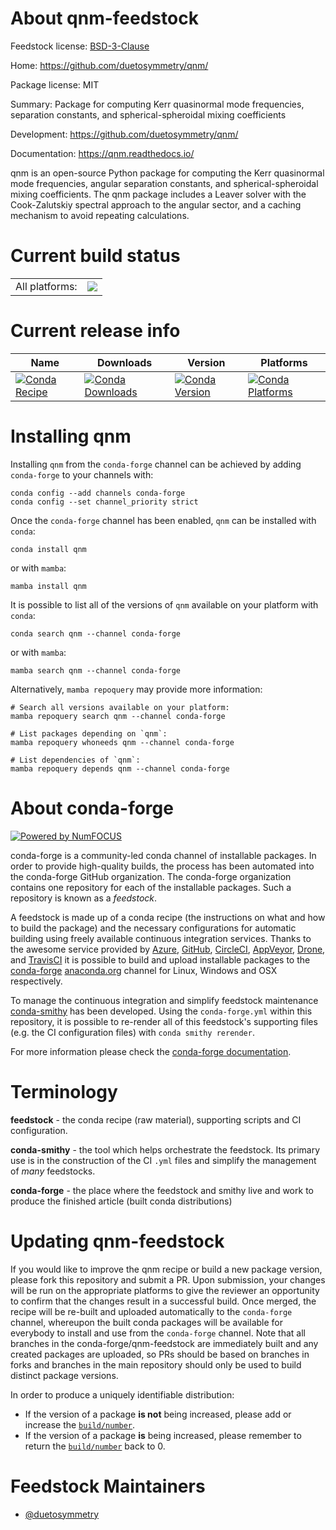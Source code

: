 About qnm-feedstock
===================

Feedstock license: [BSD-3-Clause](https://github.com/conda-forge/qnm-feedstock/blob/main/LICENSE.txt)

Home: https://github.com/duetosymmetry/qnm/

Package license: MIT

Summary: Package for computing Kerr quasinormal mode frequencies, separation constants, and spherical-spheroidal mixing coefficients

Development: https://github.com/duetosymmetry/qnm/

Documentation: https://qnm.readthedocs.io/

qnm is an open-source Python package for computing the Kerr
quasinormal mode frequencies, angular separation constants,
and spherical-spheroidal mixing coefficients. The qnm package
includes a Leaver solver with the Cook-Zalutskiy spectral approach
to the angular sector, and a caching mechanism to avoid repeating
calculations.


Current build status
====================


<table><tr><td>All platforms:</td>
    <td>
      <a href="https://dev.azure.com/conda-forge/feedstock-builds/_build/latest?definitionId=8730&branchName=main">
        <img src="https://dev.azure.com/conda-forge/feedstock-builds/_apis/build/status/qnm-feedstock?branchName=main">
      </a>
    </td>
  </tr>
</table>

Current release info
====================

| Name | Downloads | Version | Platforms |
| --- | --- | --- | --- |
| [![Conda Recipe](https://img.shields.io/badge/recipe-qnm-green.svg)](https://anaconda.org/conda-forge/qnm) | [![Conda Downloads](https://img.shields.io/conda/dn/conda-forge/qnm.svg)](https://anaconda.org/conda-forge/qnm) | [![Conda Version](https://img.shields.io/conda/vn/conda-forge/qnm.svg)](https://anaconda.org/conda-forge/qnm) | [![Conda Platforms](https://img.shields.io/conda/pn/conda-forge/qnm.svg)](https://anaconda.org/conda-forge/qnm) |

Installing qnm
==============

Installing `qnm` from the `conda-forge` channel can be achieved by adding `conda-forge` to your channels with:

```
conda config --add channels conda-forge
conda config --set channel_priority strict
```

Once the `conda-forge` channel has been enabled, `qnm` can be installed with `conda`:

```
conda install qnm
```

or with `mamba`:

```
mamba install qnm
```

It is possible to list all of the versions of `qnm` available on your platform with `conda`:

```
conda search qnm --channel conda-forge
```

or with `mamba`:

```
mamba search qnm --channel conda-forge
```

Alternatively, `mamba repoquery` may provide more information:

```
# Search all versions available on your platform:
mamba repoquery search qnm --channel conda-forge

# List packages depending on `qnm`:
mamba repoquery whoneeds qnm --channel conda-forge

# List dependencies of `qnm`:
mamba repoquery depends qnm --channel conda-forge
```


About conda-forge
=================

[![Powered by
NumFOCUS](https://img.shields.io/badge/powered%20by-NumFOCUS-orange.svg?style=flat&colorA=E1523D&colorB=007D8A)](https://numfocus.org)

conda-forge is a community-led conda channel of installable packages.
In order to provide high-quality builds, the process has been automated into the
conda-forge GitHub organization. The conda-forge organization contains one repository
for each of the installable packages. Such a repository is known as a *feedstock*.

A feedstock is made up of a conda recipe (the instructions on what and how to build
the package) and the necessary configurations for automatic building using freely
available continuous integration services. Thanks to the awesome service provided by
[Azure](https://azure.microsoft.com/en-us/services/devops/), [GitHub](https://github.com/),
[CircleCI](https://circleci.com/), [AppVeyor](https://www.appveyor.com/),
[Drone](https://cloud.drone.io/welcome), and [TravisCI](https://travis-ci.com/)
it is possible to build and upload installable packages to the
[conda-forge](https://anaconda.org/conda-forge) [anaconda.org](https://anaconda.org/)
channel for Linux, Windows and OSX respectively.

To manage the continuous integration and simplify feedstock maintenance
[conda-smithy](https://github.com/conda-forge/conda-smithy) has been developed.
Using the ``conda-forge.yml`` within this repository, it is possible to re-render all of
this feedstock's supporting files (e.g. the CI configuration files) with ``conda smithy rerender``.

For more information please check the [conda-forge documentation](https://conda-forge.org/docs/).

Terminology
===========

**feedstock** - the conda recipe (raw material), supporting scripts and CI configuration.

**conda-smithy** - the tool which helps orchestrate the feedstock.
                   Its primary use is in the construction of the CI ``.yml`` files
                   and simplify the management of *many* feedstocks.

**conda-forge** - the place where the feedstock and smithy live and work to
                  produce the finished article (built conda distributions)


Updating qnm-feedstock
======================

If you would like to improve the qnm recipe or build a new
package version, please fork this repository and submit a PR. Upon submission,
your changes will be run on the appropriate platforms to give the reviewer an
opportunity to confirm that the changes result in a successful build. Once
merged, the recipe will be re-built and uploaded automatically to the
`conda-forge` channel, whereupon the built conda packages will be available for
everybody to install and use from the `conda-forge` channel.
Note that all branches in the conda-forge/qnm-feedstock are
immediately built and any created packages are uploaded, so PRs should be based
on branches in forks and branches in the main repository should only be used to
build distinct package versions.

In order to produce a uniquely identifiable distribution:
 * If the version of a package **is not** being increased, please add or increase
   the [``build/number``](https://docs.conda.io/projects/conda-build/en/latest/resources/define-metadata.html#build-number-and-string).
 * If the version of a package **is** being increased, please remember to return
   the [``build/number``](https://docs.conda.io/projects/conda-build/en/latest/resources/define-metadata.html#build-number-and-string)
   back to 0.

Feedstock Maintainers
=====================

* [@duetosymmetry](https://github.com/duetosymmetry/)

